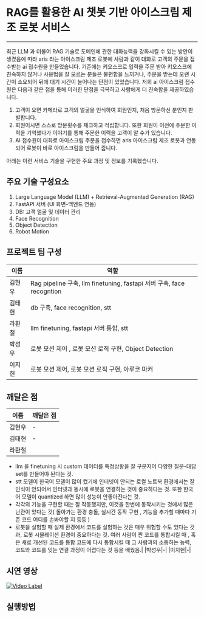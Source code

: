 # RAG를 활용한 AI 챗봇 기반 아이스크림 제조 로봇 서비스  
---
최근 LLM 과 더불어 RAG 기술로 도메인에 관한 대화능력을 강화시킬 수 있는 방안이 생겼음에 따라 aris 라는 아이스크림 제조 로봇에 사람과 같이 대화로 고객의 주문을 접수받는 ai 접수원을 만들었습니다. 기존에는 키오스크로 입력을 주문 받아 키오스크에 친숙하지 않거나 사용법을 잘 모르는 분들은 불편함을 느끼거나, 주문을 받는데 오랜 시간이 소요되어 뒤에 대기 시간이 늘어나는 단점이 있었습니다. 저희 ai 아이스크림 접수원은 다음과 같은 점을 통해 이러한 단점을 극복하고 사람에게 더 친숙함을 제공하였습니다. 
1. 고객이 오면 카메라로 고객의 얼굴을 인식하여 회원인지, 처음 방문하신 분인지 판별합니다.
2. 회원이시면 스스로 방문횟수를 체크하고 적립합니다. 또한 회원이 이전에 주문한 이력을 기억했다가 이야기를 통해 주문한 이력을 고객이 알 수가 있습니다.
3. AI 접수원이 대화로 아이스크림 주문을 접수하면 aris 아이스크림 제조 로봇과 연동되어 로봇이 바로 아이스크림을 만들어 줍니다. 

아래는 이런 서비스 기술을 구현한 주요 과정 및 정보를 기록했습니다. 

## 주요 기술 구성요소 

1. Large Language Model (LLM) + Retrieval-Augmented Generation (RAG)
2. FastAPI 서버 (UI 화면-백엔드 연동)
3. DB: 고객 얼굴 및 데이터 관리
4. Face Recognition
5. Object Detection
6. Robot Motion


## 프로젝트 팀 구성

|이름|역할|
|--|--|
|김현우|Rag pipeline 구축, llm finetuning, fastapi 서버 구축, face recogntion|
|김태현|db 구축, face recognition, stt|
|라환철|llm finetuning, fastapi 서버 통합, stt| 
|박성우|로봇 모션 제어 , 로봇 모션 로직 구현, Object Detection|
|이지헌|로봇 모션 제어, 로봇 모션 로직 구현, 아루코 마커|

## 깨달은 점 
|이름|깨달은 점|
|--|--|
|김현우|-|
|김태현|-|
|라환철||- llm 을 일반 컴퓨터에서 돌리려면 quantization이 중요하다는 것.
- llm 을 finetuning 시 custom 데이터를 특정상황을 잘 구분지어 다양한 질문-대답 set를 만들어야 된다는 것.
- stt 모델이 한국어 모델이 많이 컸기에 인터넷이 안되는 로컬 노트북 환경에서는 잘 인식이 안되어서 인터넷과 동시에 로봇을 연결하는 것이 중요하다는 것.  또한 한국어 모델이 quantized 하면 많이 성능이 안좋아진다는 것.
- 각각의 기능을 구현할 때는 잘 작동했지만, 이것을 한번에 동작시키는 것에서 많은 난관이 있다는 것( 돌아가는 환경 충돌, 실시간 동작 구현 , 기능을 추가할 때마다 기존 코드 어디를 손봐야할 지 등등 )
- 로봇을 실험할 때 실제 환경에서 코드를 실험하는 것은 매우 위험할 수도 있다는 것과, 로봇 시뮬레이션 환경이 중요하다는 것.
여러 사람이 짠 코드를 통합시킬 때 , 혹은 새로 개선된 코드를 통합 코드에 다시 통합시킬 때 그 사람과의 소통하는 능력, 코드와 코드를 잇는 연결 과정이 어렵다는 것 등을 배웠음.|
|박성우|-|
|이지헌|-|


## 시연 영상
[![Video Label](http://img.youtube.com/vi/OnH8ScQYvCw/0.jpg)](https://www.youtube.com/watch?v=OnH8ScQYvCw)


## 실행방법 
